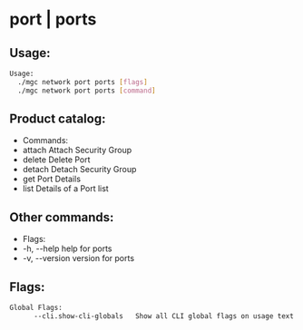 # port | ports

## Usage:
```bash
Usage:
  ./mgc network port ports [flags]
  ./mgc network port ports [command]
```

## Product catalog:
- Commands:
- attach      Attach Security Group
- delete      Delete Port
- detach      Detach Security Group
- get         Port Details
- list        Details of a Port list

## Other commands:
- Flags:
- -h, --help      help for ports
- -v, --version   version for ports

## Flags:
```bash
Global Flags:
      --cli.show-cli-globals   Show all CLI global flags on usage text
```

